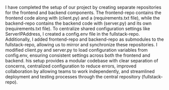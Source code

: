 I have completed the setup of our project by creating separate repositories for the frontend and backend components.
The frontend-repo contains the frontend code along with (client.py) and a (requirements.txt file), 
while the backend-repo contains the backend code with (server.py) and its own (requirements.txt file).
To centralize shared configuration settings like ServerIPAddress, I created a config.env file in the fullstack-repo. 
Additionally, I added frontend-repo and backend-repo as submodules to the fullstack-repo, allowing us to mirror and synchronize these repositories.
I modified client.py and server.py to load configuration variables from config.env, ensuring consistent settings across both the frontend and backend. 
his setup provides a modular codebase with clear separation of concerns, centralized configuration to reduce errors,
improved collaboration by allowing teams to work independently, and streamlined deployment and testing processes through the central repository (fullstack-repo).
